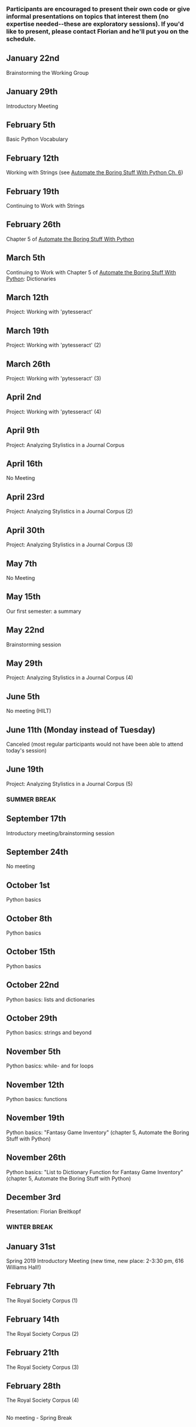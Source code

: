 ### Participants are encouraged to present their own code or give informal presentations on topics that interest them (no expertise needed--these are exploratory sessions). If you'd like to present, please contact Florian and he'll put you on the schedule.

## January 22nd
Brainstorming the Working Group

## January 29th 
Introductory Meeting

## February 5th 
Basic Python Vocabulary

## February 12th
Working with Strings (see [Automate the Boring Stuff With Python Ch. 6](https://automatetheboringstuff.com/chapter6/))

## February 19th
Continuing to Work with Strings

## February 26th
Chapter 5 of [Automate the Boring Stuff With Python](https://automatetheboringstuff.com/chapter5/)

## March 5th
Continuing to Work with Chapter 5 of [Automate the Boring Stuff With Python](https://automatetheboringstuff.com/chapter5/): Dictionaries

## March 12th
Project: Working with 'pytesseract'

## March 19th
Project: Working with 'pytesseract' (2)

## March 26th
Project: Working with 'pytesseract' (3)

## April 2nd
Project: Working with 'pytesseract' (4)

## April 9th
Project: Analyzing Stylistics in a Journal Corpus 

## April 16th
No Meeting

## April 23rd
Project: Analyzing Stylistics in a Journal Corpus (2)

## April 30th
Project: Analyzing Stylistics in a Journal Corpus (3)

## May 7th
No Meeting

## May 15th
Our first semester: a summary

## May 22nd
Brainstorming session

## May 29th
Project: Analyzing Stylistics in a Journal Corpus (4)

## June 5th
No meeting (HILT)

## June 11th (Monday instead of Tuesday)
Canceled (most regular participants would not have been able to attend today's session)

## June 19th
Project: Analyzing Stylistics in a Journal Corpus (5)

### SUMMER BREAK

## September 17th
Introductory meeting/brainstorming session

## September 24th
No meeting

## October 1st
Python basics

## October 8th
Python basics

## October 15th
Python basics

## October 22nd
Python basics: lists and dictionaries

## October 29th
Python basics: strings and beyond

## November 5th
Python basics: while- and for loops

## November 12th
Python basics: functions

## November 19th
Python basics: "Fantasy Game Inventory" (chapter 5, Automate the Boring Stuff with Python)

## November 26th
Python basics: "List to Dictionary Function for Fantasy Game Inventory" (chapter 5, Automate the Boring Stuff with Python)

## December 3rd
Presentation: Florian Breitkopf

### WINTER BREAK

## January 31st
Spring 2019 Introductory Meeting (new time, new place: 2-3:30 pm, 616 Williams Hall!)

## February 7th
The Royal Society Corpus (1)

## February 14th
The Royal Society Corpus (2)

## February 21th
The Royal Society Corpus (3)

## February 28th
The Royal Society Corpus (4)

##
No meeting - Spring Break





